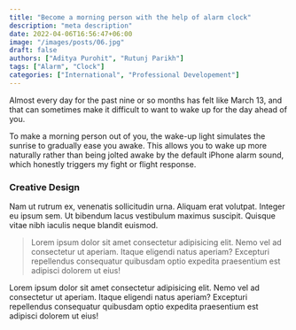 ```yaml
---
title: "Become a morning person with the help of alarm clock"
description: "meta description"
date: 2022-04-06T16:56:47+06:00
image: "/images/posts/06.jpg"
draft: false
authors: ["Aditya Purohit", "Rutunj Parikh"]
tags: ["Alarm", "Clock"]
categories: ["International", "Professional Developement"]
---
```


Almost every day for the past nine or so months has felt like March 13, and that can sometimes make it difficult to want to wake up for the day ahead of you.

To make a morning person out of you, the wake-up light simulates the sunrise to gradually ease you awake. This allows you to wake up more naturally rather than being jolted awake by the default iPhone alarm sound, which honestly triggers my fight or flight response.

### Creative Design

Nam ut rutrum ex, venenatis sollicitudin urna. Aliquam erat volutpat. Integer eu ipsum sem. Ut bibendum lacus vestibulum maximus suscipit. Quisque vitae nibh iaculis neque blandit euismod.

> Lorem ipsum dolor sit amet consectetur adipisicing elit. Nemo vel ad consectetur ut aperiam. Itaque eligendi natus aperiam? Excepturi repellendus consequatur quibusdam optio expedita praesentium est adipisci dolorem ut eius!

Lorem ipsum dolor sit amet consectetur adipisicing elit. Nemo vel ad consectetur ut aperiam. Itaque eligendi natus aperiam? Excepturi repellendus consequatur quibusdam optio expedita praesentium est adipisci dolorem ut eius!
